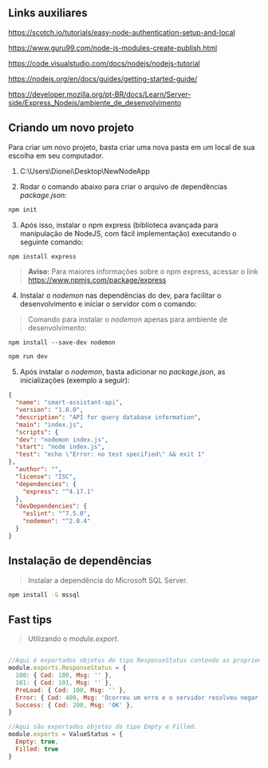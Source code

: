 ## Links auxiliares

https://scotch.io/tutorials/easy-node-authentication-setup-and-local

https://www.guru99.com/node-js-modules-create-publish.html

https://code.visualstudio.com/docs/nodejs/nodejs-tutorial

https://nodejs.org/en/docs/guides/getting-started-guide/

https://developer.mozilla.org/pt-BR/docs/Learn/Server-side/Express_Nodejs/ambiente_de_desenvolvimento

## Criando um novo projeto

Para criar um novo projeto, basta criar uma nova pasta em um local de sua escolha em seu computador.
  
  1. C:\Users\Dionei\Desktop\NewNodeApp
  
  2. Rodar o comando abaixo para criar o arquivo de dependências *package.json*:
  ```bash
  npm init
  ```
  
  3. Após isso, instalar o npm express (biblioteca avançada para manipulação de NodeJS, com fácil implementação) executando o seguinte comando:
  ```bash
  npm install express
  ```
  
  > **Aviso:** Para maiores informações sobre o npm express, acessar o link https://www.npmjs.com/package/express
  
  4. Instalar o *nodemon* nas dependências do dev, para facilitar o desenvolvimento e iniciar o servidor com o comando:
  
  > Comando para instalar o *nodemon* apenas para ambiente de desenvolvimento:
  
  ```
  npm install --save-dev nodemon
  ```
  
  ```bash
  npm run dev
  ```
  
  5. Após instalar o *nodemon*, basta adicionar no *package.json*, as inicializações (exemplo a seguir):
  ```json
  {
    "name": "smart-assistant-api",
    "version": "1.0.0",
    "description": "API for query database information",
    "main": "index.js",
    "scripts": {
    "dev": "nodemon index.js",
    "start": "node index.js",
    "test": "echo \"Error: no test specified\" && exit 1"
  },
    "author": "",
    "license": "ISC",
    "dependencies": {
      "express": "^4.17.1"
    },
    "devDependencies": {
      "eslint": "^7.5.0",
      "nodemon": "^2.0.4"
    }
  }
  ```
 
## Instalação de dependências
  
  > Instalar a dependência do Microsoft SQL Server.
  ```bash
  npm install -S mssql
  ```
  
## Fast tips

  > Utilizando o *module.export*.
  ```javascript
  
  //Aqui é exportados objetos do tipo ResponseStatus contendo as propriedades 100, 101, etc..
  module.exports.ResponseStatus = {
    100: { Cod: 100, Msg: '' },
    101: { Cod: 101, Msg: '' },
    PreLoad: { Cod: 100, Msg: '' },
    Error: { Cod: 400, Msg: 'Ocorreu um erro e o servidor resolveu negar a requisição' },
    Success: { Cod: 200, Msg: 'OK' },
  }

  //Aqui são exportados objetos do tipo Empty e Filled.
  module.exports = ValueStatus = {
    Empty: true,
    Filled: true
  }
  ```
